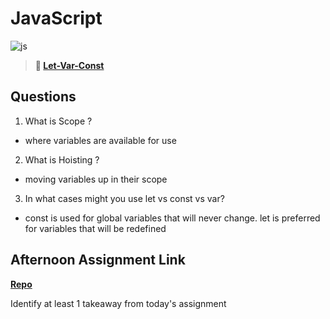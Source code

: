 # JavaScript

![js](https://bcw.blob.core.windows.net/public/img/courses/js.gif)

> **📖 [Let-Var-Const](https://codeworksacademy.com/fs-student-guide/resources/wk2/01-Let-Var-Const)**

## Questions

1. What is Scope ?

- where variables are available for use

2. What is Hoisting ?

- moving variables up in their scope

3. In what cases might you use let vs const vs var?

- const is used for global variables that will never change. let is preferred for variables that will be redefined 

## Afternoon Assignment Link

**[Repo](https://github.com/ZachCoop/Week2-scoreboard)**

Identify at least 1 takeaway from today's assignment
